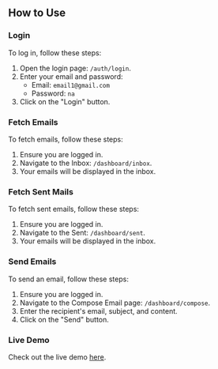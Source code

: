 ## How to Use

### Login
To log in, follow these steps:
1. Open the login page: `/auth/login`.
2. Enter your email and password:
   - Email: `email1@gmail.com`
   - Password: `na`
3. Click on the "Login" button.

### Fetch Emails
To fetch emails, follow these steps:
1. Ensure you are logged in.
2. Navigate to the Inbox: `/dashboard/inbox`.
3. Your emails will be displayed in the inbox.

### Fetch Sent Mails
To fetch sent emails, follow these steps:
1. Ensure you are logged in.
2. Navigate to the Sent: `/dashboard/sent`.
3. Your emails will be displayed in the inbox.

### Send Emails
To send an email, follow these steps:
1. Ensure you are logged in.
2. Navigate to the Compose Email page: `/dashboard/compose`.
3. Enter the recipient's email, subject, and content.
4. Click on the "Send" button.

### Live Demo
Check out the live demo [here](https://mailman-kappa.vercel.app/).
